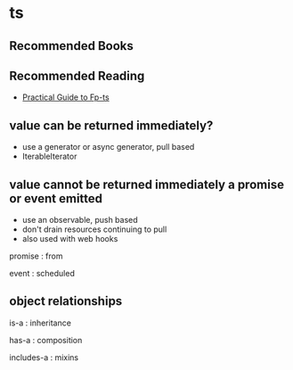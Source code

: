 # ts

## Recommended Books

## Recommended Reading

- [Practical Guide to Fp-ts](https://dev.to/ryanleecode/series/7325)

## value can be returned immediately?

- use a generator or async generator, pull based
- IterableIterator

## value cannot be returned immediately a promise or event emitted

- use an observable, push based
- don't drain resources continuing to pull
- also used with web hooks

promise
: from

event
: scheduled

## object relationships

is-a
: inheritance

has-a
: composition

includes-a
: mixins

